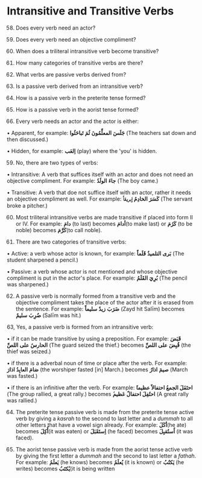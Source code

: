 Intransitive and Transitive Verbs
=================================

58. Does every verb need an actor?

59. Does every verb need an objective compliment?

60. When does a triliteral intransitive verb become transitive?

61. How many categories of transitive verbs are there?

62. What verbs are passive verbs derived from?

63. Is a passive verb derived from an intransitive verb?

64. How is a passive verb in the preterite tense formed?

65. How is a passive verb in the aorist tense formed?

58. Every verb needs an actor and the actor is either:

• Apparent, for example: **جَلَسَ** **المعلِّمُونَ** **ثُمَ**
**تَباحَثُوا** (The teachers sat down and then discussed.)

• Hidden, for example: **اِلعَب** (play) where the 'you' is hidden.

59. No, there are two types of verbs:

• Intransitive: A verb that suffices itself with an actor and does not
need an objective compliment. For example: **جاءَ** **الولَدُ** (The boy
came.)

• Transitive: A verb that doe not suffice itself with an actor, rather
it needs an objective compliment as well. For example: **کَسَرَ**
**الخادِمُ** **ٳبریقاً** (The servant broke a pitcher.)

60. Most triliteral intransitive verbs are made transitive if placed
into form II or IV. For example: **دامَ** (to last) becomes **أدامَ**(to
make last) or **کَرُمَ** (to be noble) becomes **کَرَّمَ**(to call
noble).

61. There are two categories of transitive verbs:

• Active: a verb whose actor is known, for example: **بَری**
**التلمیذُ** **قَلَماً** (The student sharpened a pencil.)

• Passive: a verb whose actor is not mentioned and whose objective
compliment is put in the actor's place. For example: **بُرِيَ**
**القَلَمُ** (The pencil was sharpened.)

62. A passive verb is normally formed from a transitive verb and the
objective compliment takes the place of the actor after it is erased
from the sentence. For example: **ضَرَبَ** **زیدٌ** **سلیماً** (Zayd hit
Salīm) becomes **ضُرِبَ** **سلیمٌ** (Salīm was hit.)

63, Yes, a passive verb is formed from an intransitive verb:

• if it can be made transitive by using a preposition. For example:
**قَبَضَ** **الحارسُ** **علی** **اللصِّ** (The guard seized the thief.)
becomes **قُبِضَ** **علی** **اللصِّ** (the thief was seized.)

• if there is a adverbal noun of time or place after the verb. For
example: **صَامَ** **العابِدُ** **اذارَ** (the worshiper fasted [in]
March.) becomes **صیمَ** **اذارُ** (March was fasted.)

• if there is an infinitive after the verb. For example: **احتَفَلَ
الجمعُ احتفالاً عظیما**ً (The group rallied, a great rally.) becomes
**احتُفِلَ احتفالٌ عَظیم**ٌ (A great rally was rallied.)

64. The preterite tense passive verb is made from the preterite tense
active verb by giving a *kasrah* to the second to last letter and a
*dummah* to all other letters that have a vowel sign already. For
example: **أکَلَ**(he ate) becomes **أُکِلَ**(it was eaten) or
**اِستَقَبَلَ** (he faced) becomes **اُستُقبِلَ** (it was faced).

65. The aorist tense passive verb is made from the aorist tense active
verb by giving the first letter a *dummah* and the second to last letter
a *fathah*. For example: **یَعلَمُ** (he knows) becomes **یُعلَمُ** (it
is known) or **یَکتُبُ** (he writes) becomes **یُکتَبُ**(it is being
written


